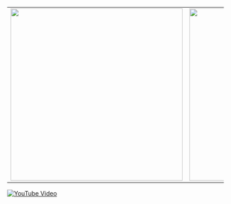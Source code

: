<table>
  <tr>
    <td><img src="https://github.com/user-attachments/assets/d6f00a95-5378-4754-9725-51a44b49c516" width="400" /></td>
    <td><img src="https://github.com/user-attachments/assets/22806749-7abc-4fa2-96ad-e53fb71c9032" width="400" /></td>
  </tr>
</table>


[![YouTube Video](https://img.youtube.com/vi/EzLEdOezbjk/0.jpg)](https://youtu.be/EzLEdOezbjk)
